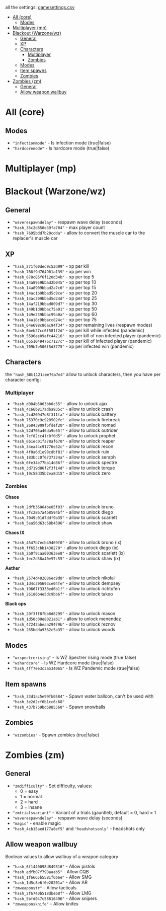 all the settings: [gamesettings.csv](gamesettings.csv)

- [All (core)](#all-core)
  - [Modes](#modes)
- [Multiplayer (mp)](#multiplayer-mp)
- [Blackout (Warzone/wz)](#blackout-warzonewz)
  - [General](#general)
  - [XP](#xp)
  - [Characters](#characters)
    - [Multiplayer](#multiplayer)
    - [Zombies](#zombies)
  - [Modes](#modes-1)
  - [Item spawns](#item-spawns)
  - [Zombies](#zombies-1)
- [Zombies (zm)](#zombies-zm)
  - [General](#general-1)
  - [Allow weapon wallbuy](#allow-weapon-wallbuy)


# All (core)


## Modes

- `"infectionmode"` - Is infection mode (true|false)
- `"hardcoremode"` - Is hardcore mode (true|false)

# Multiplayer (mp)

# Blackout (Warzone/wz)

## General

- `"waverespawndelay"` - respawn wave delay (seconds)
- `"hash_35c2d850e39fa704"` - max player count
- `"hash_7695bdd7b20cdda"` - allow to convert the muscle car to the replacer's muscle car 

## XP

- `"hash_271f60ded9c53d99"` - xp per kill
- `"hash_788f9d764901a139"` - xp per win
- `"hash_678c85f6f120d34b"` - xp per top 5
- `"hash_14a8959bbad2b045"` - xp per top 10
- `"hash_14a8909bbad2a7c6"` - xp per top 15
- `"hash_14ac1b9bbad5c9ce"` - xp per top 20
- `"hash_14ac209bbad5d24d"` - xp per top 25
- `"hash_14af219bbad809d7"` - xp per top 30
- `"hash_149b1d9bbac75a01"` - xp per top 50
- `"hash_149e239bbac99a0a"` - xp per top 60
- `"hash_14a18c9bbacc824c"` - xp per top 75
- `"hash_64e698c86ac94f34"` - xp per remaining lives (respawn modes)
- `"hash_6beb27cc6f581f2d"` - xp per kill while infected (pandemic)
- `"hash_5596ee09efc44216"` - xp per kill of non infected player (pandemic)
- `"hash_6551049476c7127c"` - xp per kill of infected player (pandemic)
- `"hash_709b7e506f5d3775"` - xp per infected win (pandemic)

## Characters

the `"hash_50b1121aee76a7e4"` allow to unlock characters, then you have per character config:

### Multiplayer

- `"hash_d084b5063bb0c55"` - allow to unlock ajax
- `"hash_4c66b817adba935c"` - allow to unlock crash
- `"hash_2cd26947d8f311fa"` - allow to unlock battery
- `"hash_75370c9c920502fc"` - allow to unlock firebreak
- `"hash_26843909f5fdef20"` - allow to unlock nomad
- `"hash_52d705a46da9e55f"` - allow to unlock outrider
- `"hash_7cf82cc41c0f0d5"` - allow to unlock prophet
- `"hash_6b1ec01fa78af670"` - allow to unlock reaper
- `"hash_34ea44c91776e52c"` - allow to unlock recon
- `"hash_4f0a6d1e98cdbf81"` - allow to unlock ruin
- `"hash_183bcc0f6737224a"` - allow to unlock seraph
- `"hash_6fe34e77ba14d86f"` - allow to unlock spectre
- `"hash_3d719d86f2f3f14d"` - allow to unlock torque
- `"hash_19c58d35b2ea8d15"` - allow to unlock zero

### Zombies

**Chaos**

- `"hash_2dfb36064be05f03"` - allow to unlock bruno
- `"hash_7fc2867a4b8594bf"` - allow to unlock diego
- `"hash_7049c01d7ddf9b35"` - allow to unlock scarlett
- `"hash_5ea56d63c68b4396"` - allow to unlock shaw

**Chaos IX**

- `"hash_4547b7ecb49469f0"` - allow to unlock bruno (ix)
- `"hash_ff653cbb1438270"` - allow to unlock diego (ix)
- `"hash_2b0f9caa00363ee8"` - allow to unlock scarlett (ix)
- `"hash_1ec2d38a40e97c55"` - allow to unlock shaw (ix)

**Aether**

- `"hash_2574d482086ec9d8"` - allow to unlock nikolai
- `"hash_1d4c395693ce04fe"` - allow to unlock dempsey
- `"hash_19667f3338ed6b1f"` - allow to unlock richtofen
- `"hash_26186b4e5dc9bb6f"` - allow to unlock takeo

**Black ops**

- `"hash_20f3ff8fbb8d8295"` - allow to unlock mason
- `"hash_1d50c09e8021ab1"` - allow to unlock menendez
- `"hash_47242abeaa29479b"` - allow to unlock reznov
- `"hash_265bdda9362c5a35"` - allow to unlock woods


## Modes

- `"wzspectrerising"` - Is WZ Spectrer rising mode (true|false)
- `"wzhardcore"` - Is WZ Hardcore mode (true|false)
- `"hash_4ff7ee3c3a534065"` - Is WZ Pandemic mode (true|false)

## Item spawns

- `"hash_33d1ac5e99fb0584"` - Spawn water balloon, can't be used with `"hash_3e2d2cf6b1cc6c68"`
- `"hash_437b759bd6885560"` - Spawn snowballs

## Zombies

- `"wzzombies"` - Spawn zombies (true|false)

# Zombies (zm)

## General

- `"zmdifficulty"` - Set difficulty, values:
  - 0 = easy
  - 1 = normal
  - 2 = hard
  - 3 = insane
- `"zmtrialsvariant"` - Variant of a trials (gauntlet), default = 0, hard = 1
- `"waverespawndelay"` - respawn wave delay (seconds)
- `"magic"` - enable magic
- `"hash_4cb15aed177a8ef5"` and `"headshotsonly"` - headshots only

## Allow weapon wallbuy

Boolean values to allow wallbuy of a weapon category

- `"hash_6f1440098d849316"` - Allow pistols
- `"hash_edfb07f798aaab5"` - Allow CQB
- `"hash_1f6665b5581f6b6e"` - Allow SMG
- `"hash_1d5c8e6f0e20201a"` - Allow AR
- `"zmweaponstr"` - Allow tacticals
- `"hash_2f6740b518dbeb8f"` - Allow LMG
- `"hash_5bfd047c58816496"` - Allow snipers
- `"zmweaponsknife"` - Allow knifes

